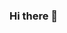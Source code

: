 ### Hi there 👋

<!--
**zainnaeem64/zainnaeem64** is a ✨ _special_ ✨ repository because its `README.md` (this file) appears on your GitHub profile.

Here are some ideas to get you started:

- 🔭 I’m currently working on 
- 🌱 I’m currently learning Azure for Data Engineering
- 👯 I’m looking to collaborate on Data related Projects
- 🤔 I’m looking for help with ...
- 📫 How to reach me: zainnaeem35@gmail.com , 
- ⚡ Linkdin:
-->
